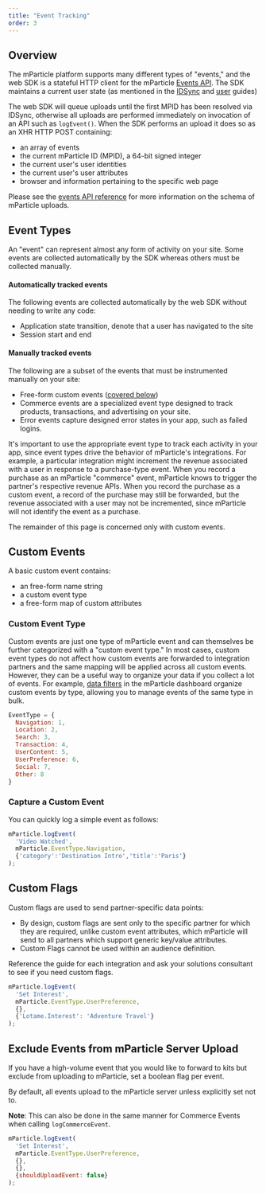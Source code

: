 ```yaml
---
title: "Event Tracking"
order: 3
---
```


## Overview

The mParticle platform supports many different types of "events," and the web SDK is a stateful HTTP client for the mParticle [Events API](/developers/server/http/). The SDK maintains a current user state (as mentioned in the [IDSync](/developers/sdk/web/idsync/) and [user](/developers/sdk/web/users/) guides)

The web SDK will queue uploads until the first MPID has been resolved via IDSync, otherwise all uploads are performed immediately on invocation of an API such as `logEvent()`. When the SDK performs an upload it does so as an XHR HTTP POST containing:

- an array of events
- the current mParticle ID (MPID), a 64-bit signed integer
- the current user's user identities
- the current user's user attributes
- browser and information pertaining to the specific web page

Please see the [events API reference](/developers/server/) for more information on the schema of mParticle uploads.

## Event Types

An "event" can represent almost any form of activity on your site. Some events are collected automatically by the SDK whereas others must be collected manually.

#### Automatically tracked events

The following events are collected automatically by the web SDK without needing to write any code:

- Application state transition, denote that a user has navigated to the site
- Session start and end

#### Manually tracked events

The following are a subset of the events that must be instrumented manually on your site:

- Free-form custom events ([covered below](#custom-event-type))
- Commerce events are a specialized event type designed to track products, transactions, and advertising on your site.
- Error events capture designed error states in your app, such as failed logins.

It's important to use the appropriate event type to track each activity in your app, since event types drive the behavior of mParticle's integrations. For example, a particular integration might increment the revenue associated with a user in response to a purchase-type event. When you record a purchase as an mParticle "commerce" event, mParticle knows to trigger the partner's respective revenue APIs. When you record the purchase as a custom event, a record of the purchase may still be forwarded, but the revenue associated with a user may not be incremented, since mParticle will not identify the event as a purchase.

The remainder of this page is concerned only with custom events.

## Custom Events

A basic custom event contains:
- an free-form name string
- a custom event type
- a free-form map of custom attributes

### Custom Event Type

Custom events are just one type of mParticle event and can themselves be further categorized with a "custom event type." In most cases, custom event types do not affect how custom events are forwarded to integration partners and the same mapping will be applied across all custom events. However, they can be a useful way to organize your data if you collect a lot of events. For example, [data filters](/guides/platform-guide/data-filter) in the mParticle dashboard organize custom events by type, allowing you to manage events of the same type in bulk.

```javascript
EventType = {
  Navigation: 1,
  Location: 2,
  Search: 3,
  Transaction: 4,
  UserContent: 5,
  UserPreference: 6,
  Social: 7,
  Other: 8
}
```

### Capture a Custom Event

You can quickly log a simple event as follows:

```javascript
mParticle.logEvent(
  'Video Watched',
  mParticle.EventType.Navigation,
  {'category':'Destination Intro','title':'Paris'}
);
```

## Custom Flags

Custom flags are used to send partner-specific data points:

- By design, custom flags are sent only to the specific partner for which they are required, unlike custom event attributes, which mParticle will send to all partners which support generic key/value attributes.
- Custom Flags cannot be used within an audience definition.

Reference the guide for each integration and ask your solutions consultant to see if you need custom flags.

```javascript
mParticle.logEvent(
  'Set Interest',
  mParticle.EventType.UserPreference,
  {},
  {'Lotame.Interest': 'Adventure Travel'}
);
```

## Exclude Events from mParticle Server Upload

If you have a high-volume event that you would like to forward to kits but exclude from uploading to mParticle, set a boolean flag per event.

By default, all events upload to the mParticle server unless explicitly set not to.

**Note**: This can also be done in the same manner for Commerce Events when calling `logCommerceEvent`.

```javascript
mParticle.logEvent(
  'Set Interest',
  mParticle.EventType.UserPreference,
  {},
  {},
  {shouldUploadEvent: false}
);
```